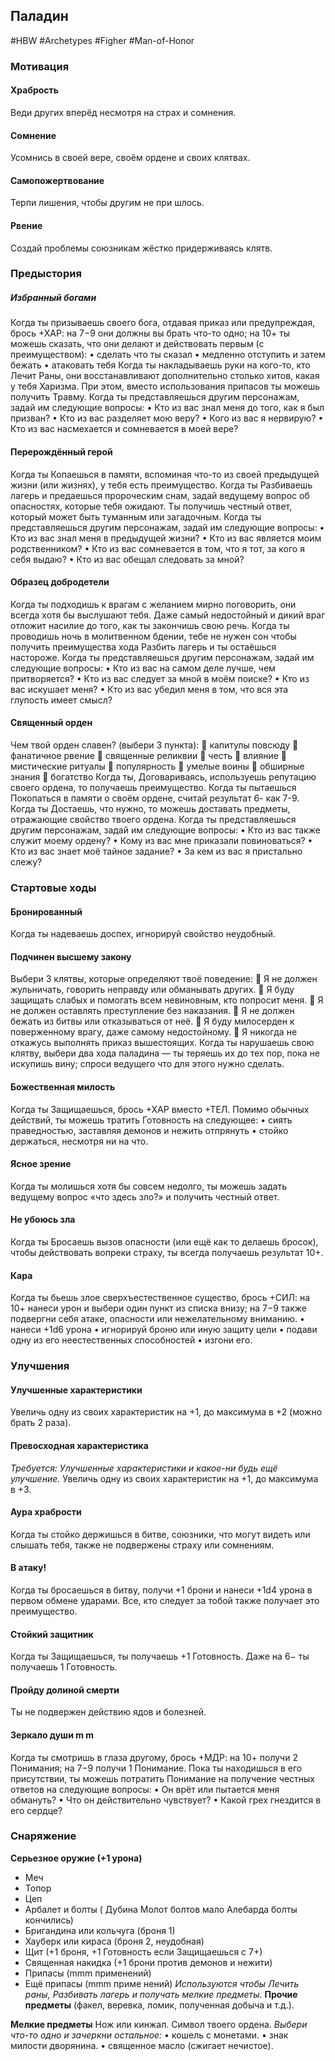 ## **Паладин**

#HBW #Archetypes #Figher #Man-of-Honor
### **Мотивация**

#### **Храбрость** 
Веди других вперёд несмотря на страх и сомнения. 

#### **Сомнение** 
Усомнись в своей вере, своём ордене и своих клятвах.

#### **Самопожертвование** 
Терпи лишения, чтобы другим не при шлось. 

#### **Рвение** 
Создай проблемы союзникам жёстко придерживаясь клятв.

### **Предыстория**

##### **Избранный богами** 
Когда ты призываешь своего бога, отдавая приказ или предупреждая, брось +ХАР: на 7−9 они должны вы брать что-то одно; на 10+ ты можешь сказать, что они делают и действовать первым (с преимуществом): 
• сделать что ты сказал 
• медленно отступить и затем бежать 
• атаковать тебя 
Когда ты накладываешь руки на кого-то, кто Лечит Раны, они восстанавливают дополнительно столько хитов, какая у тебя Харизма. При этом, вместо использования припасов ты можешь получить Травму. 
Когда ты представляешься другим персонажам, задай им следующие вопросы: 
• Кто из вас знал меня до того, как я был призван? 
• Кто из вас разделяет мою веру? 
• Кого из вас я нервирую? 
• Кто из вас насмехается и сомневается в моей вере?

#### **Перерождённый герой** 
Когда ты Копаешься в памяти, вспоминая что-то из своей предыдущей жизни (или жизнях), у тебя есть преимущество. 
Когда ты Разбиваешь лагерь и предаешься пророческим снам, задай ведущему вопрос об опасностях, которые тебя ожидают. Ты получишь честный ответ, который может быть туманным или загадочным. 
Когда ты представляешься другим персонажам, задай им следующие вопросы: 
• Кто из вас знал меня в предыдущей жизни? 
• Кто из вас является моим родственником? 
• Кто из вас сомневается в том, что я тот, за кого я себя выдаю? 
• Кто из вас обещал следовать за мной?

#### **Образец добродетели** 
Когда ты подходишь к врагам с желанием мирно поговорить, они всегда хотя бы выслушают тебя. Даже самый недостойный и дикий враг отложит насилие до того, как ты закончишь свою речь. 
Когда ты проводишь ночь в молитвенном бдении, тебе не нужен сон чтобы получить преимущества хода Разбить лагерь и ты остаёшься настороже. 
Когда ты представляешься другим персонажам, задай им следующие вопросы: 
• Кто из вас на самом деле лучше, чем притворяется? 
• Кто из вас следует за мной в моём поиске? 
• Кто из вас искушает меня? 
• Кто из вас убедил меня в том, что вся эта глупость имеет смысл?

#### **Священный орден** 
Чем твой орден славен? (выбери 3 пункта): 
 капитулы повсюду 
 фанатичное рвение 
 священные реликвии 
 честь 
 влияние 
 мистические ритуалы 
 популярность 
 умелые воины 
 обширные знания 
 богатство 
Когда ты, Договариваясь, используешь репутацию своего ордена, то получаешь преимущество. 
Когда ты пытаешься Покопаться в памяти о своём ордене, считай результат 6- как 7-9. 
Когда ты Достаешь, что нужно, то можешь доставать предметы, отражающие свойство твоего ордена. 
Когда ты представляешься другим персонажам, задай им следующие вопросы: 
• Кто из вас также служит моему ордену? 
• Кому из вас мне приказали повиноваться? 
• Кто из вас знает моё тайное задание? 
• За кем из вас я пристально слежу?

### **Стартовые ходы**

#### **Бронированный** 
Когда ты надеваешь доспех, игнорируй свойство неудобный.

#### **Подчинен высшему закону** 
Выбери 3 клятвы, которые определяют твоё поведение: 
 Я не должен жульничать, говорить неправду или обманывать других. 
 Я буду защищать слабых и помогать всем невиновным, кто попросит меня. 
 Я не должен оставлять преступление без наказания. 
 Я не должен бежать из битвы или отказываться от неё. 
 Я буду милосерден к поверженному врагу, даже самому недостойному. 
 Я никогда не откажусь выполнять приказ вышестоящих. 
Когда ты нарушаешь свою клятву, выбери два хода паладина — ты теряешь их до тех пор, пока не искупишь вину; спроси ведущего что для этого нужно сделать.

#### **Божественная милость** 
Когда ты Защищаешься, брось +ХАР вместо +ТЕЛ. Помимо обычных действий, ты можешь тратить Готовность на следующее: 
• сиять праведностью, заставляя демонов и нежить отпрянуть 
• стойко держаться, несмотря ни на что.

#### **Ясное зрение** 
Когда ты молишься хотя бы совсем недолго, ты можешь задать ведущему вопрос «что здесь зло?» и получить честный ответ.

#### **Не убоюсь зла** 
Когда ты Бросаешь вызов опасности (или ещё как то делаешь бросок), чтобы действовать вопреки страху, ты всегда получаешь результат 10+.

#### **Кара** 
Когда ты бьешь злое сверхъестественное существо, брось +СИЛ: на 10+ нанеси урон и выбери один пункт из списка внизу; на 7−9 также подвергни себя атаке, опасности или нежелательному вниманию. 
• нанеси +1d6 урона 
• игнорируй броню или иную защиту цели 
• подави одну из его неестественных способностей 
• изгони его.

### **Улучшения**

#### **Улучшенные характеристики** 
Увеличь одну из своих характеристик на +1, до максимума в +2 (можно брать 2 раза).

#### **Превосходная характеристика** 
*Требуется: Улучшенные характеристики и какое-ни будь ещё улучшение.* 
Увеличь одну из своих характеристик на +1, до максимума в +3.

#### **Аура храбрости** 
Когда ты стойко держишься в битве, союзники, что могут видеть или слышать тебя, также не подвержены страху или сомнениям.

#### **В атаку!** 
Когда ты бросаешься в битву, получи +1 брони и нанеси +1d4 урона в первом обмене ударами. Все, кто следует за тобой также получает это преимущество.

#### **Стойкий защитник** 
Когда ты Защищаешься, ты получаешь +1 Готовность. Даже на 6− ты получаешь 1 Готовность.

#### **Пройду долиной смерти** 
Ты не подвержен действию ядов и болезней.

#### **Зеркало души** m m 
Когда ты смотришь в глаза другому, брось +МДР: на 10+ получи 2 Понимания; на 7−9 получи 1 Понимание. Пока ты находишься в его присутствии, ты можешь потратить Понимание на получение честных ответов на следующие вопросы: 
• Он врёт или пытается меня обмануть? 
• Что он действительно чувствует? 
• Какой грех гнездится в его сердце?

### **Снаряжение**

**Серьезное оружие (+1 урона)** 
- Меч 
- Топор 
- Цеп 
- Арбалет и болты ( Дубина Молот болтов мало Алебарда болты кончились) 
- Бригандина или кольчуга (броня 1) 
- Хауберк или кираса (броня 2, неудобная) 
- Щит (+1 броня, +1 Готовность если Защищаешься с 7+) 
- Священная накидка (+1 брони против демонов и нежити) 
- Припасы (mmm применений)
- Ещё припасы (mmm приме нений)
*Используются чтобы Лечить раны, Разбивать лагерь и получать мелкие предметы.* 
**Прочие предметы** (факел, веревка, ломик, полученная добыча и т.д.).

**Мелкие предметы**
Нож или кинжал. 
Символ твоего ордена. 
*Выбери что-то одно и зачеркни остальное:* 
• кошель с монетами. 
• знак милости дворянина. 
• священное масло (сжигает нечистое).